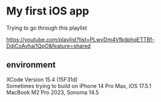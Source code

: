 # My first iOS app

Trying to go through this playlist

https://youtube.com/playlist?list=PLwvDm4VfkdphqETTBf-DdjCoAvhai1QpO&feature=shared

## environment

XCode Version 15.4 (15F31d) \
Sometimes trying to build on iPhone 14 Pro Max, iOS 17.5.1 \
MacBook M2 Pro 2023, Sonoma 14.5
